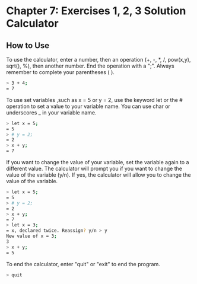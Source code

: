 # Chapter 7: Exercises 1, 2, 3 Solution Calculator

## How to Use
To use the calculator, enter a number, then an operation (+, -, *, /, pow(x,y), sqrt(), %), then another number. 
End the operation with a ";". Always remember to complete your parentheses ( ). 

```bash
> 3 + 4;
= 7
```
To use set variables ,such as x = 5 or y = 2, use the keyword let or the # operation to set a value to your variable name. 
You can use char or underscores _ in your variable name.

```bash
> let x = 5;
= 5
> # y = 2;
= 2
> x + y;
= 7
```

If you want to change the value of your variable, set the variable again to a different value. 
The calculator will prompt you if you want to change the value of the variable (y/n).
If yes, the calculator will allow you to change the value of the variable. 

```bash
> let x = 5;
= 5
> # y = 2;
= 2
> x + y;
= 7
> let x = 3;
= x, declared twice. Reassign? y/n > y
New value of x = 3;
3
> x + y;
= 5
```





To end the calculator, enter "quit" or "exit" to end the program.
```bash
> quit
```

